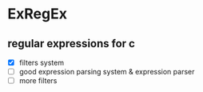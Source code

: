 # ExRegEx
## regular expressions for c

- [x] filters system
- [ ] good expression parsing system & expression parser 
- [ ] more filters 